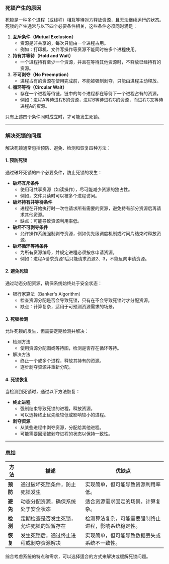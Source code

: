 ### **死锁产生的原因**

死锁是一种多个进程（或线程）相互等待对方释放资源，且无法继续运行的状态。死锁的产生通常与以下四个必要条件相关，这些条件必须同时满足：

1. **互斥条件（Mutual Exclusion）**
   - 资源是非共享的，每次只能由一个进程占用。
   - 例如：打印机、文件写操作等资源不能同时被多个进程使用。
2. **持有并等待（Hold and Wait）**
   - 一个进程持有至少一个资源，并且在等待其他资源时，不释放已经持有的资源。
3. **不可剥夺（No Preemption）**
   - 进程占有的资源在使用完成前，不能被强制剥夺，只能由进程主动释放。
4. **循环等待（Circular Wait）**
   - 存在一个进程等待链，链中的每个进程都在等待下一个进程占有的资源。
   - 例如：进程A等待进程B的资源，进程B等待进程C的资源，而进程C又等待进程A的资源。

只有上述四个条件同时成立时，才可能发生死锁。

------

### **解决死锁的问题**

解决死锁通常包括预防、避免、检测和恢复四种方法：

#### **1. 预防死锁**

通过破坏死锁的四个必要条件，防止死锁的发生：

- **破坏互斥条件**
  - 使用可共享资源（如读操作），尽可能减少资源的独占性。
  - 例如，文件只读时可以被多个进程访问。
- **破坏持有并等待条件**
  - 进程在开始执行时一次性请求所有需要的资源，避免持有部分资源后再请求其他资源。
  - 缺点：可能导致资源利用率低。
- **破坏不可剥夺条件**
  - 允许操作系统强制剥夺资源，例如优先级调度机制或时间片结束时释放资源。
- **破坏循环等待条件**
  - 为所有资源编号，并规定进程必须按序申请资源。
  - 例如：进程A请求资源1后只能请求资源2、3，不能反向申请资源。

#### **2. 避免死锁**

通过动态分配资源，确保系统始终处于安全状态：

- 银行家算法（Banker's Algorithm）
  - 检查资源分配是否会导致死锁，只有在不会导致死锁时才分配资源。
  - 缺点：计算复杂，适用于可预测资源需求的场景。

#### **3. 死锁检测**

允许死锁的发生，但需要定期检测并解决：

- 检测方法
  - 使用资源分配图或等待图，检测是否存在循环等待。
- 解决方法
  - 终止一个或多个进程，释放其持有的资源。
  - 逐步剥夺资源并重新分配。

#### **4. 死锁恢复**

当检测到死锁时，通过以下方法恢复：

- **终止进程**
  - 强制结束导致死锁的进程，释放资源。
  - 可以选择终止优先级较低或影响较小的进程。
- **剥夺资源**
  - 从某些进程中剥夺资源，分配给其他进程。
  - 可能需要回滚被剥夺进程的状态以保持一致性。

------

### **总结**

| **方法** | **描述**                                 | **优缺点**                                           |
| -------- | ---------------------------------------- | ---------------------------------------------------- |
| **预防** | 通过破坏死锁条件，防止死锁发生           | 实现简单，但可能导致资源利用率低。                   |
| **避免** | 动态分配资源，确保系统处于安全状态       | 适合资源需求固定的场景，计算复杂。                   |
| **检测** | 定期检查是否发生死锁，允许死锁的短暂存在 | 检测算法复杂，可能需要强制终止进程，影响系统稳定性。 |
| **恢复** | 发生死锁后，通过终止进程或剥夺资源解决   | 实现简单，但可能导致数据丢失或系统不一致性。         |

综合考虑系统的特点和需求，可以选择适合的方式来解决或缓解死锁问题。
